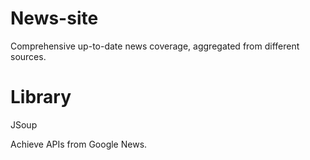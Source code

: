 # News-site
Comprehensive up-to-date news coverage, aggregated from different sources.

# Library

  JSoup


Achieve APIs from Google News.
